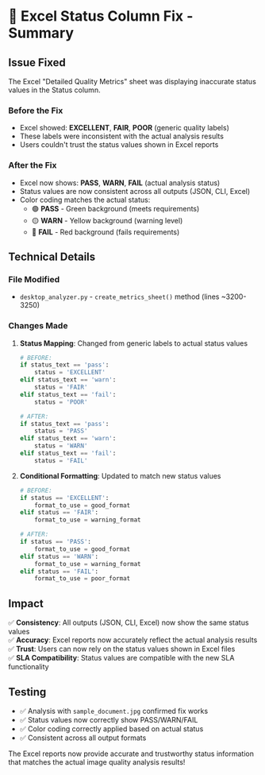 # 🔧 Excel Status Column Fix - Summary

## Issue Fixed
The Excel "Detailed Quality Metrics" sheet was displaying inaccurate status values in the Status column.

### Before the Fix
- Excel showed: **EXCELLENT**, **FAIR**, **POOR** (generic quality labels)
- These labels were inconsistent with the actual analysis results
- Users couldn't trust the status values shown in Excel reports

### After the Fix
- Excel now shows: **PASS**, **WARN**, **FAIL** (actual analysis status)
- Status values are now consistent across all outputs (JSON, CLI, Excel)
- Color coding matches the actual status:
  - 🟢 **PASS** - Green background (meets requirements)
  - 🟡 **WARN** - Yellow background (warning level)
  - 🔴 **FAIL** - Red background (fails requirements)

## Technical Details

### File Modified
- `desktop_analyzer.py` - `create_metrics_sheet()` method (lines ~3200-3250)

### Changes Made
1. **Status Mapping**: Changed from generic labels to actual status values
   ```python
   # BEFORE:
   if status_text == 'pass':
       status = 'EXCELLENT'
   elif status_text == 'warn': 
       status = 'FAIR'
   elif status_text == 'fail':
       status = 'POOR'
   
   # AFTER:
   if status_text == 'pass':
       status = 'PASS'
   elif status_text == 'warn':
       status = 'WARN' 
   elif status_text == 'fail':
       status = 'FAIL'
   ```

2. **Conditional Formatting**: Updated to match new status values
   ```python
   # BEFORE:
   if status == 'EXCELLENT':
       format_to_use = good_format
   elif status == 'FAIR':
       format_to_use = warning_format
   
   # AFTER:
   if status == 'PASS':
       format_to_use = good_format
   elif status == 'WARN':
       format_to_use = warning_format
   elif status == 'FAIL':
       format_to_use = poor_format
   ```

## Impact
✅ **Consistency**: All outputs (JSON, CLI, Excel) now show the same status values  
✅ **Accuracy**: Excel reports now accurately reflect the actual analysis results  
✅ **Trust**: Users can now rely on the status values shown in Excel files  
✅ **SLA Compatibility**: Status values are compatible with the new SLA functionality  

## Testing
- ✅ Analysis with `sample_document.jpg` confirmed fix works
- ✅ Status values now correctly show PASS/WARN/FAIL
- ✅ Color coding correctly applied based on actual status
- ✅ Consistent across all output formats

The Excel reports now provide accurate and trustworthy status information that matches the actual image quality analysis results!
